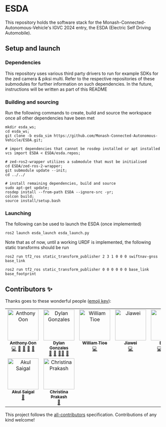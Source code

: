 # ESDA

This repository holds the software stack for the Monash-Connected-Autonomous-Vehicle's IGVC 2024 entry, the ESDA (Electric Self Driving Automobile).

## Setup and launch

### Dependencies

This repository uses various third party drivers to run for example SDKs for the zed camera & piksi multi.
Refer to the respective repositories of these submodules for further information on such dependencies.
In the future, instructions will be written as part of this README

### Building and sourcing

Run the following commands to create, build and source the workspace once all 
other dependencies have been met

```
mkdir esda_ws;
cd esda_ws;
git clone -b esda_sim https://github.com/Monash-Connected-Autonomous-Vehicle/ESDA.git;

# import dependencies that cannot be rosdep installed or apt installed
vcs import ESDA < ESDA/esda.repos; 

# zed-ros2-wrapper utilizes a submodule that must be initialised
cd ESDA/zed-ros-2-wrapper;
git submodule update --init;
cd ../../

# install remaining dependencies, build and source
sudo apt-get update; 
rosdep install --from-path ESDA --ignore-src -yr;
colcon build;
source install/setup.bash
```

### Launching

The following can be used to launch the ESDA (once implemented)

`ros2 launch esda_launch esda_launch.py`

Note that as of now, until a working URDF is implemented, the following static transforms should be run

`ros2 run tf2_ros static_transform_publisher 2 3 1 0 0 0 swiftnav-gnss base_link`

`ros2 run tf2_ros static_transform_publisher 0 0 0 0 0 0 base_link base_footprint`

## Contributors ✨

Thanks goes to these wonderful people ([emoji key](https://allcontributors.org/docs/en/emoji-key)):

<!-- ALL-CONTRIBUTORS-LIST:START - Do not remove or modify this section -->
<!-- prettier-ignore-start -->
<!-- markdownlint-disable -->
<table>
  <tbody>
    <tr>
      <td align="center" valign="top" width="20%"><a href="https://github.com/AnthonyZhOon"><img src="https://avatars.githubusercontent.com/u/126740410?v=4?s=100" width="100px;" alt="Anthony Oon"/><br /><sub><b>Anthony Oon</b></sub></a><br /><a href="https://github.com/MOnash-Connected-Autonomous-Vehicle/ESDA/commits?author=AnthonyZhOon" title="Code">💻</a> <a href="#ideas-AnthonyZhOon" title="Ideas, Planning, & Feedback">🤔</a> <a href="#projectManagement-AnthonyZhOon" title="Project Management">📆</a> <a href="#question-AnthonyZhOon" title="Answering Questions">💬</a> <a href="#design-AnthonyZhOon" title="Design">🎨</a></td>
      <td align="center" valign="top" width="20%"><a href="https://github.com/dylan-gonzalez"><img src="https://avatars.githubusercontent.com/u/45161987?v=4?s=100" width="100px;" alt="Dylan Gonzales"/><br /><sub><b>Dylan Gonzales</b></sub></a><br /><a href="#design-dylan-gonzalez" title="Design">🎨</a> <a href="#ideas-dylan-gonzalez" title="Ideas, Planning, & Feedback">🤔</a> <a href="#mentoring-dylan-gonzalez" title="Mentoring">🧑‍🏫</a> <a href="#question-dylan-gonzalez" title="Answering Questions">💬</a></td>
      <td align="center" valign="top" width="20%"><a href="https://github.com/Jokua"><img src="https://avatars.githubusercontent.com/u/47382093?v=4?s=100" width="100px;" alt="William Tioe"/><br /><sub><b>William Tioe</b></sub></a><br /><a href="https://github.com/MOnash-Connected-Autonomous-Vehicle/ESDA/commits?author=Jokua" title="Code">💻</a></td>
      <td align="center" valign="top" width="20%"><a href="https://github.com/Jiawei-Liao"><img src="https://avatars.githubusercontent.com/u/105030837?v=4?s=100" width="100px;" alt="Jiawei"/><br /><sub><b>Jiawei</b></sub></a><br /><a href="https://github.com/MOnash-Connected-Autonomous-Vehicle/ESDA/commits?author=Jiawei-Liao" title="Code">💻</a></td>
      <td align="center" valign="top" width="20%"><a href="https://github.com/AbBaSaMo"><img src="https://avatars.githubusercontent.com/u/95030427?v=4?s=100" width="100px;" alt="Baaset"/><br /><sub><b>Baaset</b></sub></a><br /><a href="https://github.com/MOnash-Connected-Autonomous-Vehicle/ESDA/commits?author=AbBaSaMo" title="Code">💻</a> <a href="#design-AbBaSaMo" title="Design">🎨</a> <a href="#ideas-AbBaSaMo" title="Ideas, Planning, & Feedback">🤔</a> <a href="https://github.com/MOnash-Connected-Autonomous-Vehicle/ESDA/commits?author=AbBaSaMo" title="Documentation">📖</a></td>
    </tr>
    <tr>
      <td align="center" valign="top" width="20%"><a href="https://github.com/Akul-Saigal"><img src="https://avatars.githubusercontent.com/u/108743138?v=4?s=100" width="100px;" alt="Akul Saigal"/><br /><sub><b>Akul Saigal</b></sub></a><br /><a href="#projectManagement-Akul-Saigal" title="Project Management">📆</a></td>
      <td align="center" valign="top" width="20%"><a href="https://github.com/Christina1508"><img src="https://avatars.githubusercontent.com/u/108743138?v=4?s=100" width="100px;" alt="Christina Prakash"/><br /><sub><b>Christina Prakash</b></sub></a><br /><a href="#projectManagement-Christina1508" title="Project Management">📆</a></td>
    </tr>
  </tbody>
</table>

<!-- markdownlint-restore -->
<!-- prettier-ignore-end -->

<!-- ALL-CONTRIBUTORS-LIST:END -->

This project follows the [all-contributors](https://github.com/all-contributors/all-contributors) specification. Contributions of any kind welcome!
